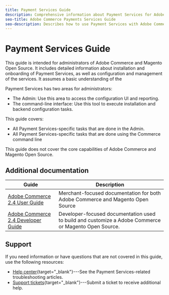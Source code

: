 ```yaml
---
title: Payment Services Guide
description: Comprehensive information about Payment Services for Adobe Commerce and Magento Open Source administrators, including installation and onboarding 
seo-title: Adobe Commerce Payments Services Guide
seo-description: Describes how to use Payment Services with Adobe Commerce or Magento Open Source.
---
```

# Payment Services Guide

This guide is intended for administrators of Adobe Commerce and Magento Open Source. It includes detailed information about installation and onboarding of Payment Services, as well as configuration and management of the services. It assumes a basic understanding of the 

Payment Services has two areas for administrators:

* The Admin: Use this area to access the configuration UI and reporting.
* The command-line interface: Use this tool to execute installation and backend configuration tasks.

This guide covers:

* All Payment Services-specific tasks that are done in the Admin.
* All Payment Services-specific tasks that are done using the Commerce command line

This guide does not cover the core capabilities of Adobe Commerce and Magento Open Source.

## Additional documentation

| Guide | Description |
|------ | ----------- |
| [Adobe Commerce 2.4 User Guide](https://docs.magento.com/user-guide/) | Merchant-focused documentation for both Adobe Commerce and Magento Open Source |
| [Adobe Commerce 2.4 Developer Guide](https://devdocs.magento.com/) | Developer-focused documentation used to build and customize a Adobe Commerce or Magento Open Source. |

## Support

If you need information or have questions that are not covered in this guide, use the following resources:

* [Help center](https://support.magento.com/hc/en-us){target="_blank"}---See the Payment Services-related troubleshooting articles.
* [Support tickets](https://support.magento.com/hc/en-us/articles/360000913794#submit-ticket){target="_blank"}---Submit a ticket to receive additional help.

